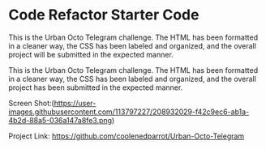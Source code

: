 # Code Refactor Starter Code
This is the Urban Octo Telegram challenge. The HTML has been formatted in a cleaner way, the CSS has been labeled and organized, and the overall project will be submitted in the expected manner.

This is the Urban Octo Telegram challenge. The HTML has been formatted in a cleaner way, the CSS has been labeled and organized, and the overall project has been submitted in the expected manner.

Screen Shot:(https://user-images.githubusercontent.com/113797227/208932029-f42c9ec6-ab1a-4b2d-88a5-036a147a8fe3.png)

Project Link: https://github.com/coolenedparrot/Urban-Octo-Telegram